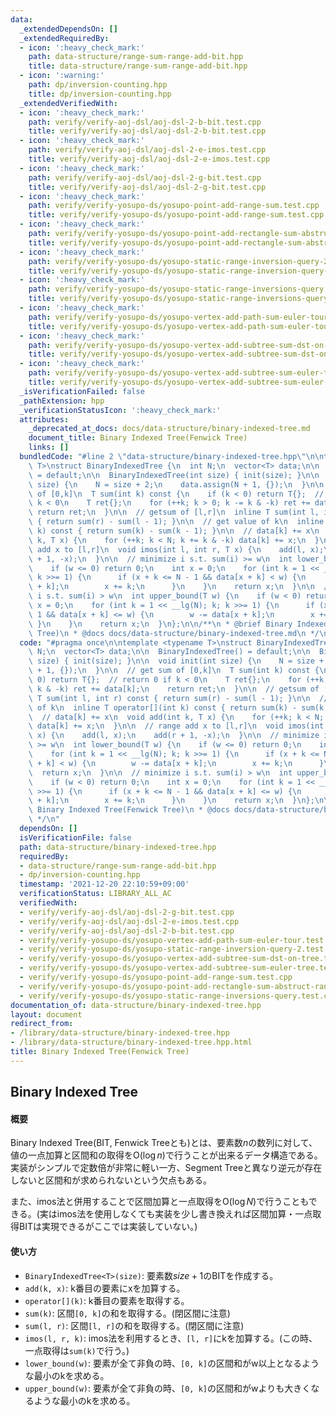 ```yaml
---
data:
  _extendedDependsOn: []
  _extendedRequiredBy:
  - icon: ':heavy_check_mark:'
    path: data-structure/range-sum-range-add-bit.hpp
    title: data-structure/range-sum-range-add-bit.hpp
  - icon: ':warning:'
    path: dp/inversion-counting.hpp
    title: dp/inversion-counting.hpp
  _extendedVerifiedWith:
  - icon: ':heavy_check_mark:'
    path: verify/verify-aoj-dsl/aoj-dsl-2-b-bit.test.cpp
    title: verify/verify-aoj-dsl/aoj-dsl-2-b-bit.test.cpp
  - icon: ':heavy_check_mark:'
    path: verify/verify-aoj-dsl/aoj-dsl-2-e-imos.test.cpp
    title: verify/verify-aoj-dsl/aoj-dsl-2-e-imos.test.cpp
  - icon: ':heavy_check_mark:'
    path: verify/verify-aoj-dsl/aoj-dsl-2-g-bit.test.cpp
    title: verify/verify-aoj-dsl/aoj-dsl-2-g-bit.test.cpp
  - icon: ':heavy_check_mark:'
    path: verify/verify-yosupo-ds/yosupo-point-add-range-sum.test.cpp
    title: verify/verify-yosupo-ds/yosupo-point-add-range-sum.test.cpp
  - icon: ':heavy_check_mark:'
    path: verify/verify-yosupo-ds/yosupo-point-add-rectangle-sum-abstruct-range-tree.test.cpp
    title: verify/verify-yosupo-ds/yosupo-point-add-rectangle-sum-abstruct-range-tree.test.cpp
  - icon: ':heavy_check_mark:'
    path: verify/verify-yosupo-ds/yosupo-static-range-inversion-query-2.test.cpp
    title: verify/verify-yosupo-ds/yosupo-static-range-inversion-query-2.test.cpp
  - icon: ':heavy_check_mark:'
    path: verify/verify-yosupo-ds/yosupo-static-range-inversions-query.test.cpp
    title: verify/verify-yosupo-ds/yosupo-static-range-inversions-query.test.cpp
  - icon: ':heavy_check_mark:'
    path: verify/verify-yosupo-ds/yosupo-vertex-add-path-sum-euler-tour.test.cpp
    title: verify/verify-yosupo-ds/yosupo-vertex-add-path-sum-euler-tour.test.cpp
  - icon: ':heavy_check_mark:'
    path: verify/verify-yosupo-ds/yosupo-vertex-add-subtree-sum-dst-on-tree.test.cpp
    title: verify/verify-yosupo-ds/yosupo-vertex-add-subtree-sum-dst-on-tree.test.cpp
  - icon: ':heavy_check_mark:'
    path: verify/verify-yosupo-ds/yosupo-vertex-add-subtree-sum-euler-tree.test.cpp
    title: verify/verify-yosupo-ds/yosupo-vertex-add-subtree-sum-euler-tree.test.cpp
  _isVerificationFailed: false
  _pathExtension: hpp
  _verificationStatusIcon: ':heavy_check_mark:'
  attributes:
    _deprecated_at_docs: docs/data-structure/binary-indexed-tree.md
    document_title: Binary Indexed Tree(Fenwick Tree)
    links: []
  bundledCode: "#line 2 \"data-structure/binary-indexed-tree.hpp\"\n\ntemplate <typename\
    \ T>\nstruct BinaryIndexedTree {\n  int N;\n  vector<T> data;\n\n  BinaryIndexedTree()\
    \ = default;\n\n  BinaryIndexedTree(int size) { init(size); }\n\n  void init(int\
    \ size) {\n    N = size + 2;\n    data.assign(N + 1, {});\n  }\n\n  // get sum\
    \ of [0,k]\n  T sum(int k) const {\n    if (k < 0) return T{};  // return 0 if\
    \ k < 0\n    T ret{};\n    for (++k; k > 0; k -= k & -k) ret += data[k];\n   \
    \ return ret;\n  }\n\n  // getsum of [l,r]\n  inline T sum(int l, int r) const\
    \ { return sum(r) - sum(l - 1); }\n\n  // get value of k\n  inline T operator[](int\
    \ k) const { return sum(k) - sum(k - 1); }\n\n  // data[k] += x\n  void add(int\
    \ k, T x) {\n    for (++k; k < N; k += k & -k) data[k] += x;\n  }\n\n  // range\
    \ add x to [l,r]\n  void imos(int l, int r, T x) {\n    add(l, x);\n    add(r\
    \ + 1, -x);\n  }\n\n  // minimize i s.t. sum(i) >= w\n  int lower_bound(T w) {\n\
    \    if (w <= 0) return 0;\n    int x = 0;\n    for (int k = 1 << __lg(N); k;\
    \ k >>= 1) {\n      if (x + k <= N - 1 && data[x + k] < w) {\n        w -= data[x\
    \ + k];\n        x += k;\n      }\n    }\n    return x;\n  }\n\n  // minimize\
    \ i s.t. sum(i) > w\n  int upper_bound(T w) {\n    if (w < 0) return 0;\n    int\
    \ x = 0;\n    for (int k = 1 << __lg(N); k; k >>= 1) {\n      if (x + k <= N -\
    \ 1 && data[x + k] <= w) {\n        w -= data[x + k];\n        x += k;\n     \
    \ }\n    }\n    return x;\n  }\n};\n\n/**\n * @brief Binary Indexed Tree(Fenwick\
    \ Tree)\n * @docs docs/data-structure/binary-indexed-tree.md\n */\n"
  code: "#pragma once\n\ntemplate <typename T>\nstruct BinaryIndexedTree {\n  int\
    \ N;\n  vector<T> data;\n\n  BinaryIndexedTree() = default;\n\n  BinaryIndexedTree(int\
    \ size) { init(size); }\n\n  void init(int size) {\n    N = size + 2;\n    data.assign(N\
    \ + 1, {});\n  }\n\n  // get sum of [0,k]\n  T sum(int k) const {\n    if (k <\
    \ 0) return T{};  // return 0 if k < 0\n    T ret{};\n    for (++k; k > 0; k -=\
    \ k & -k) ret += data[k];\n    return ret;\n  }\n\n  // getsum of [l,r]\n  inline\
    \ T sum(int l, int r) const { return sum(r) - sum(l - 1); }\n\n  // get value\
    \ of k\n  inline T operator[](int k) const { return sum(k) - sum(k - 1); }\n\n\
    \  // data[k] += x\n  void add(int k, T x) {\n    for (++k; k < N; k += k & -k)\
    \ data[k] += x;\n  }\n\n  // range add x to [l,r]\n  void imos(int l, int r, T\
    \ x) {\n    add(l, x);\n    add(r + 1, -x);\n  }\n\n  // minimize i s.t. sum(i)\
    \ >= w\n  int lower_bound(T w) {\n    if (w <= 0) return 0;\n    int x = 0;\n\
    \    for (int k = 1 << __lg(N); k; k >>= 1) {\n      if (x + k <= N - 1 && data[x\
    \ + k] < w) {\n        w -= data[x + k];\n        x += k;\n      }\n    }\n  \
    \  return x;\n  }\n\n  // minimize i s.t. sum(i) > w\n  int upper_bound(T w) {\n\
    \    if (w < 0) return 0;\n    int x = 0;\n    for (int k = 1 << __lg(N); k; k\
    \ >>= 1) {\n      if (x + k <= N - 1 && data[x + k] <= w) {\n        w -= data[x\
    \ + k];\n        x += k;\n      }\n    }\n    return x;\n  }\n};\n\n/**\n * @brief\
    \ Binary Indexed Tree(Fenwick Tree)\n * @docs docs/data-structure/binary-indexed-tree.md\n\
    \ */\n"
  dependsOn: []
  isVerificationFile: false
  path: data-structure/binary-indexed-tree.hpp
  requiredBy:
  - data-structure/range-sum-range-add-bit.hpp
  - dp/inversion-counting.hpp
  timestamp: '2021-12-20 22:10:59+09:00'
  verificationStatus: LIBRARY_ALL_AC
  verifiedWith:
  - verify/verify-aoj-dsl/aoj-dsl-2-g-bit.test.cpp
  - verify/verify-aoj-dsl/aoj-dsl-2-e-imos.test.cpp
  - verify/verify-aoj-dsl/aoj-dsl-2-b-bit.test.cpp
  - verify/verify-yosupo-ds/yosupo-vertex-add-path-sum-euler-tour.test.cpp
  - verify/verify-yosupo-ds/yosupo-static-range-inversion-query-2.test.cpp
  - verify/verify-yosupo-ds/yosupo-vertex-add-subtree-sum-dst-on-tree.test.cpp
  - verify/verify-yosupo-ds/yosupo-vertex-add-subtree-sum-euler-tree.test.cpp
  - verify/verify-yosupo-ds/yosupo-point-add-range-sum.test.cpp
  - verify/verify-yosupo-ds/yosupo-point-add-rectangle-sum-abstruct-range-tree.test.cpp
  - verify/verify-yosupo-ds/yosupo-static-range-inversions-query.test.cpp
documentation_of: data-structure/binary-indexed-tree.hpp
layout: document
redirect_from:
- /library/data-structure/binary-indexed-tree.hpp
- /library/data-structure/binary-indexed-tree.hpp.html
title: Binary Indexed Tree(Fenwick Tree)
---
```

## Binary Indexed Tree

#### 概要

Binary Indexed Tree(BIT, Fenwick Treeとも)とは、要素数$n$の数列に対して、値の一点加算と区間和の取得を$\mathrm{O}(\log n)$で行うことが出来るデータ構造である。実装がシンプルで定数倍が非常に軽い一方、Segment Treeと異なり逆元が存在しないと区間和が求められないという欠点もある。

また、imos法と併用することで区間加算と一点取得を$\mathrm{O}(\log N)$で行うこともできる。(実はimos法を使用しなくても実装を少し書き換えれば区間加算・一点取得BITは実現できるがここでは実装していない。)

#### 使い方

- `BinaryIndexedTree<T>(size)`: 要素数$size+1$のBITを作成する。
- `add(k, x)`: k番目の要素にxを加算する。
- `operator[](k)`: k番目の要素を取得する。
- `sum(k)`: 区間`[0, k]`の和を取得する。(閉区間に注意)
- `sum(l, r)`: 区間`[l, r]`の和を取得する。(閉区間に注意)
- `imos(l, r, k)`: imos法を利用するとき、`[l, r]`にkを加算する。(この時、一点取得は`sum(k)`で行う。)
- `lower_bound(w)`: 要素が全て非負の時、`[0, k]`の区間和がw以上となるような最小のkを求める。
- `upper_bound(w)`: 要素が全て非負の時、`[0, k]`の区間和がwよりも大きくなるような最小のkを求める。
